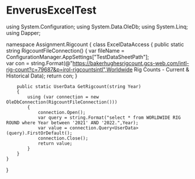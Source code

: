 # EnverusExcelTest
using System.Configuration;
using System.Data.OleDb;
using System.Linq;
using Dapper;

namespace Assignment.Rigcount
{
    class ExcelDataAccess
    {
        public static string RigcountFileConnection()
        {
            var fileName = ConfigurationManager.AppSettings["TestDataSheetPath"];          
            var con = string.Format(@"https://bakerhughesrigcount.gcs-web.com/intl-rig-count?c=79687&p=irol-rigcountsintl",Worldwide Rig Counts - Current & Historical Data);
            return con;
        }

        public static UserData GetRigcount(string Year)
        {
            using (var connection = new OleDbConnection(RigcountFileConnection()))
            {
                connection.Open();
                var query = string.Format("select * from WORLDWIDE RIG ROUND where Year between '2021' AND '2022.",Year);
                var value = connection.Query<UserData>(query).FirstOrDefault();
                connection.Close();
                return value;
            }
        }
    }
}
